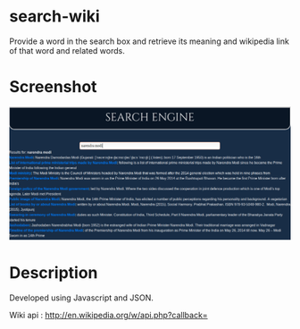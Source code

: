 # search-wiki
Provide a word in the search box and retrieve its meaning and wikipedia link of that word and related words.

# Screenshot
![alt text](wiki.png)

# Description

Developed using Javascript and JSON.

Wiki api : http://en.wikipedia.org/w/api.php?callback=
